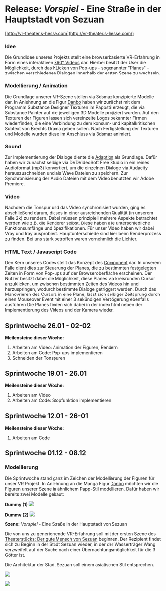 # Release: _Vorspiel_ - Eine Straße in der Hauptstadt von Sezuan

[http://vr-theater.s-hesse.com](http://vr-theater.s-hesse.com/)

### Idee

Die Grundidee unseres Projekts stellt eine browserbasierte VR-Erfahrung in Form eines interaktiven [360° Videos](https://aframe.io/examples/showcase/videosphere/) dar. Hierbei besitzt der User die Möglichkeit, durch das KLicken von Pop-ups  - sogenannter "Planes" - zwischen verschiedenen Dialogen innerhalb der ersten Szene zu wechseln. 

### Modellierung / Animation

Die Grundlage unserer VR-Szene stellen via 3dsmax konzipierte Modelle dar. In Anlehnung an die Figur [Danbo](https://de.wikipedia.org/wiki/Danb%C5%8D) haben wir zunächst mit dem Programm Substance Designer Texturen im Pappstil erzeugt, die via Substance Painter auf die jeweiligen 3D Modelle projiziert wurden. Auf den Texturen der Figuren lassen sich vereinzelte Logos bekannter Firmen wiederfinden, die eine Verbindung zu dem konsum- und kapitalkritischen Subtext von Brechts Drama geben sollen. Nach Fertigstellung der Texturen und Modelle wurden diese im Anschluss via 3dsmax animiert. 

### Sound

Zur Implementierung der Dialoge diente die [Adaption](https://www.youtube.com/watch?v=zG9TofQOElo) als Grundlage. Dafür haben wir zunächst selbige via DVDVideoSoft Free Studio in ein reines Audioformat (mp3) konvertiert, um die einzelnen Dialoge via Audacity herauszuschneiden und als Wave Dateien zu speichern. Zur Synchronisierung der Audio Dateien mit dem Video benutzten wir Adobe Premiere. 

### Video

Nachdem die Tonspur und das Video synchronisiert wurden, ging es abschließend darum, dieses in einer ausreichenden Qualität (in unserem Falle 2k) zu rendern. Dabei müssen prinzipiell mehrere Aspekte betrachtet werden wie z.B. die Renderer selbst. Diese haben alle unterschiedliche Funktionsumfänge und Spezifikationen. Für unser Video haben wir dabei Vray und Iray ausprobiert. Hauptunterschiede sind hier beim Renderprozess zu finden. Bei uns stark betroffen waren vornehmlich die Lichter.

### HTML Text / Javascript Code

Den Kern unseres Codes stellt das Konzept des [Component](https://aframe.io/docs/0.5.0/core/component.html)[](https://aframe.io/docs/0.5.0/guides/writing-a-component.html) dar. In unserem Falle dient dies zur Steuerung der Planes, die zu bestimmten festgelegten Zeiten in Form von Pop-ups auf der Browseroberfläche erscheinen. Der Nutzer besitzt dabei die Möglichkeit, diese Planes via kreisrunden Cursor anzuklicken, um zwischen bestimmten Zeiten des Videos hin und herzuspringen, wodurch bestimmte Dialoge getriggert werden. Durch das Manövrieren des Cursors in eine Plane, lässt sich selbiger Zeitsprung durch einen Mouseover Event mit einer 3 sekündigen Verzögerung ebenfalls ausführen Die Planes finden sich dabei in der index.html neben der Implementierung des Videos und der Kamera wieder.
##


## Sprintwoche 26.01 - 02-02

**Meilensteine dieser Woche:**

  1. Arbeiten am Video: Animation der Figuren, Rendern
  2. Arbeiten am Code: Pop-ups implementieren
  3. Schneiden der Tonspuren
  
  
  
## Sprintwoche 19.01 - 26.01

**Meilensteine dieser Woche:**
  
  1. Arbeiten am Video 
  2. Arbeiten am Code: Stopfunktion implementieren
  
  
  
## Sprintwoche 12.01 - 26-01

**Meilensteine dieser Woche:**

  1. Arbeiten am Code
  
  
  
## Sprintwoche 01.12 - 08.12

### Modellierung

Die Sprintwoche stand ganz im Zeichen der Modellierung der Figuren für unser VR Projekt. In Anlehnung an die Manga Figur  [Danbo](https://de.wikipedia.org/wiki/Danb%C5%8D) möchten wir die Figuren unserer Szene in ähnlichem Papp-Stil modellieren. Dafür haben wir bereits zwei Modelle gebaut:

**Dummy (1)**
![](https://cloud.githubusercontent.com/assets/24436598/20982650/be9fc01e-bcb9-11e6-9170-0fbed766d071.JPG)

**Dummy (2)**
![](https://cloud.githubusercontent.com/assets/24436598/20982740/0dd91586-bcba-11e6-9750-9242dd5806df.JPG)



**Szene:** _Vorspiel_ - Eine Straße in der Hauptstadt von Sezuan

Die von uns zu generierrende VR-Erfahrung soll mit der ersten Szene des [Theaterstücks: Der gute Mensch von Sezuan](https://www.youtube.com/watch?v=zG9TofQOElo) beginnen. Der Rezipient findet sich zu Beginn in der Stadt Sezuan wieder, in der der Wasserträger Wang verzweifelt auf der Suche nach einer Übernachtungsmöglichkeit für die 3 Götter ist. 


Die Architektur der Stadt Sezuan soll einem asiatischen Stil entsprechen.

![](https://cloud.githubusercontent.com/assets/24436598/21005356/ccc6676c-bd34-11e6-9c08-dc1cf81f55f1.jpg)

![](https://cloud.githubusercontent.com/assets/24436598/21005367/d20f1bc4-bd34-11e6-9b80-4932da008bd3.jpg)

